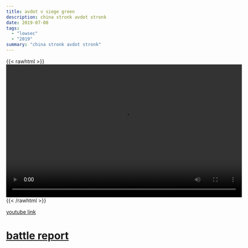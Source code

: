 ```yaml
---
title: avdot v siege green
description: china stronk avdot stronk
date: 2019-07-08
tags:
  - "lowsec"
  - "2019"
summary: "china stronk avdot stronk"
---
```


{{< rawhtml >}}<video width="640" height="360" controls>
<source src="https://crowdfile.net/snuffed/avdot-sg.mp4" type="video/mp4">
Your browser does not support the video tag.</video>{{< /rawhtml >}}

[youtube link](https://www.youtube.com/watch?v=NJC2bc72br8)

# [battle report](https://zkillboard.com/related/30003068/201907081400/)
